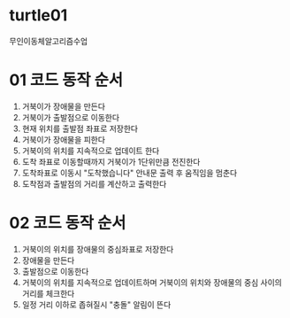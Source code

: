 # turtle01
무인이동체알고리즘수업

# 01 코드 동작 순서
1. 거북이가 장애물을 만든다
2. 거북이가 출발점으로 이동한다
3. 현재 위치를 출발점 좌표로 저장한다
4. 거북이가 장애물을 피한다
5. 거북이의 위치를 지속적으로 업데이트 한다
6. 도착 좌표로 이동할때까지 거북이가 1단위만큼 전진한다
7. 도착좌표로 이동시 "도착했습니다" 안내문 출력 후 움직임을 멈춘다
8. 도착점과 출발점의 거리를 계산하고 출력한다

# 02 코드 동작 순서

1. 거북이의 위치를 장애물의 중심좌표로 저장한다
2. 장애물을 만든다
3. 출발점으로 이동한다
4. 거북이의 위치를 지속적으로 업데이트하며 거북이의 위치와 장애물의 중심 사이의 거리를 체크한다
5. 일정 거리 이하로 좁혀질시 "충돌" 알림이 뜬다
